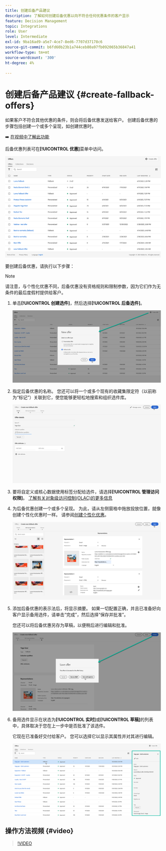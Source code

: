 ```yaml
---
title: 创建后备产品建议
description: 了解如何创建后备优惠以向不符合任何优惠条件的客户显示
feature: Decision Management
topic: Integrations
role: User
level: Intermediate
exl-id: 9ba16ad9-a5e7-4ce7-8ed6-7707d37178c6
source-git-commit: b6fd60b23b1a744ceb80a97fb092065b36847a41
workflow-type: tm+mt
source-wordcount: '300'
ht-degree: 4%

---
```


# 创建后备产品建议 {#create-fallback-offers}

如果客户不符合其他优惠的条件，则会将后备优惠发送给客户。 创建后备优惠的步骤包括创建一个或多个呈现，如创建优惠时。

➡️ [在视频中了解此功能](#video)

后备优惠列表可在&#x200B;**[!UICONTROL 优惠]**&#x200B;菜单中访问。

![](../assets/offers_list.png)

要创建后备优惠，请执行以下步骤：

>[!NOTE]
>
>请注意，与个性化优惠不同，后备优惠没有资格规则和限制参数，因为它们作为无条件的最后度假村提供给客户。

1. 单击&#x200B;**[!UICONTROL 创建选件]**，然后选择&#x200B;**[!UICONTROL 后备选件]**。

   ![](../assets/create_fallback.png)

1. 指定后备优惠的名称。 您还可以将一个或多个现有的收藏集限定符（以前称为“标记”）关联到它，使您能够更轻松地搜索和组织选件库。

   ![](../assets/fallback_details.png)

1. 要将自定义或核心数据使用标签分配给选件，请选择&#x200B;**[!UICONTROL 管理访问权限]**。 [了解有关对象级访问控制(OLAC)的更多信息](../../administration/object-based-access.md)

1. 为后备优惠创建一个或多个呈现。 为此，请从左侧窗格中拖放投放位置，就像创建个性化优惠时一样。 请参阅[创建个性化优惠](../offer-library/creating-personalized-offers.md)。

   ![](../assets/fallback_content.png)

1. 添加后备优惠的表示法后，将显示摘要。 如果一切配置正确，并且已准备好向客户显示备用选件，请单击“完成”**&#x200B;**，然后选择“保存并批准”**&#x200B;**。

   您还可以将后备优惠另存为草稿，以便稍后进行编辑和批准。

   ![](../assets/fallback_review.png)

1. 备用选件显示在状态为&#x200B;**[!UICONTROL 实时]**&#x200B;或&#x200B;**[!UICONTROL 草稿]**&#x200B;的列表中，具体取决于您在上一步中是否批准了该选件。

   它现在已准备好交付给客户。 您可以选择它以显示其属性并对其进行编辑。<!-- no suppression? -->

   ![](../assets/fallback_created.png)

## 操作方法视频 {#video}

>[!VIDEO](https://video.tv.adobe.com/v/341342?quality=12&captions=chi_hans)

